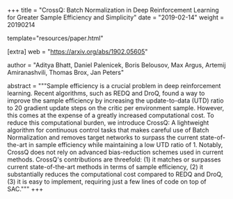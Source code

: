 +++
title = "CrossQ: Batch Normalization in Deep Reinforcement Learning for Greater   Sample Efficiency and Simplicity"
date = "2019-02-14"
weight = 20190214

template="resources/paper.html"

[extra]
web = "https://arxiv.org/abs/1902.05605"

author = "Aditya Bhatt, Daniel Palenicek, Boris Belousov, Max Argus, Artemij Amiranashvili, Thomas Brox, Jan Peters"

abstract = """Sample efficiency is a crucial problem in deep reinforcement learning. Recent algorithms, such as REDQ and DroQ, found a way to improve the sample efficiency by increasing the update-to-data (UTD) ratio to 20 gradient update steps on the critic per environment sample. However, this comes at the expense of a greatly increased computational cost. To reduce this computational burden, we introduce CrossQ: A lightweight algorithm for continuous control tasks that makes careful use of Batch Normalization and removes target networks to surpass the current state-of-the-art in sample efficiency while maintaining a low UTD ratio of 1. Notably, CrossQ does not rely on advanced bias-reduction schemes used in current methods. CrossQ's contributions are threefold: (1) it matches or surpasses current state-of-the-art methods in terms of sample efficiency, (2) it substantially reduces the computational cost compared to REDQ and DroQ, (3) it is easy to implement, requiring just a few lines of code on top of SAC."""
+++
